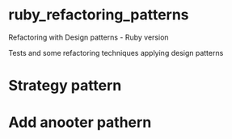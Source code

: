 # ruby_refactoring_patterns

Refactoring with Design patterns - Ruby version

Tests and some refactoring techniques applying design patterns

# Strategy pattern

# Add anooter pathern

